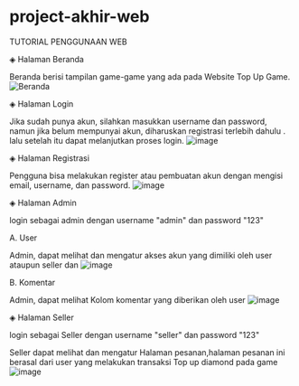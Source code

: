 # project-akhir-web

TUTORIAL PENGGUNAAN WEB

◈ Halaman Beranda

Beranda berisi tampilan game-game yang ada pada Website Top Up Game.
![Beranda](https://github.com/C2-KELOMPOK-7/project-akhir-web/assets/120183022/a7bf45a3-d844-40e0-b544-f5126c520a39)

◈ Halaman Login

Jika sudah punya akun, silahkan masukkan username dan password, namun jika belum mempunyai akun, diharuskan registrasi terlebih dahulu . lalu setelah itu dapat melanjutkan proses login.
![image](https://github.com/C2-KELOMPOK-7/project-akhir-web/assets/120183022/11442a1e-8154-4439-9538-b9227bd4d193)

◈ Halaman Registrasi

Pengguna bisa melakukan register atau pembuatan akun dengan mengisi email, username, dan password.
![image](https://github.com/C2-KELOMPOK-7/project-akhir-web/assets/120183022/69686a34-2571-4522-8502-52f28bf57ad0)

◈ Halaman Admin

 login sebagai admin dengan username "admin" dan password "123"
 
 A. User
 
 Admin, dapat melihat dan mengatur akses akun yang dimiliki oleh user ataupun seller dan
 ![image](https://github.com/C2-KELOMPOK-7/project-akhir-web/assets/120183022/335dc38d-f3a2-4552-8d28-1588434ebd8e)
 
 B. Komentar

 Admin, dapat melihat Kolom komentar yang diberikan oleh user
 ![image](https://github.com/C2-KELOMPOK-7/project-akhir-web/assets/120183022/c91dd3fb-e58c-4fdc-b730-bfe41a482363)
 
 ◈ Halaman Seller
 
  login sebagai Seller dengan username "seller" dan password "123"
  
  Seller dapat melihat dan mengatur Halaman pesanan,halaman pesanan ini berasal dari user yang melakukan transaksi Top up diamond pada game 
  ![image](https://github.com/C2-KELOMPOK-7/project-akhir-web/assets/120183022/1f6c7bfa-2a59-4ae4-9188-7224e4bd0391)







